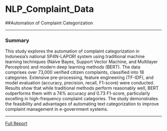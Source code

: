 # NLP_Complaint_Data
##Automation of Complaint Categorization 

---

### Summary
This study explores the automation of complaint categorization in Indonesia’s national SP4N-LAPOR! system using traditional machine learning techniques (Naïve Bayes, Support Vector Machine, and Multilayer Perceptron) and modern deep learning methods (BERT). The data comprises over 73,000 verified citizen complaints, classified into 18 categories. Extensive pre-processing, feature engineering (TF-IDF), and model evaluation (accuracy, precision, recall, F1-score) were conducted. Results show that while traditional methods perform reasonably well, BERT outperforms them with a 74% accuracy and 0.73 F1-score, particularly excelling in high-frequency complaint categories. The study demonstrates the feasibility and advantages of automating text categorization to improve complaint management in e-government systems.

---

[Full Report](https://github.com/alfian-mamab/NLP_Complaint_Data/blob/main/Autocategorization%20of%20Complaint%20Data%20(NLP).pdf)
